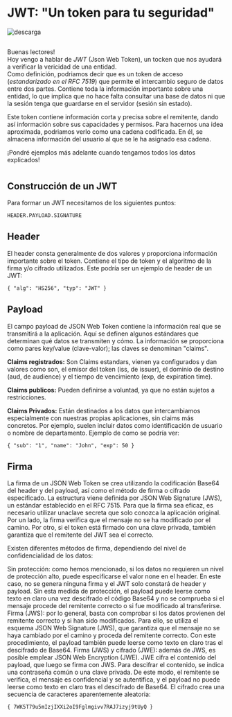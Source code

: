 # JWT: "Un token para tu seguridad"

![descarga](https://user-images.githubusercontent.com/87484792/171658838-eb16b3fb-ceaf-4897-aa57-d1351fa0a941.png)
## 

Buenas lectores! </br> Hoy vengo a hablar de *JWT* (Json Web Token), un tocken que nos ayudará a verificar la vericidad de una entidad. </br>
Como definición, podriamos decir que es un token de acceso (*estandarizado en el RFC 7519*) que permite el intercambio seguro de datos entre dos partes.
Contiene toda la información importante sobre una entidad, lo que implica que no hace falta consultar una base de datos ni que la sesión tenga que guardarse en el servidor (sesión sin estado).

Este token contiene información corta y precisa sobre el remitente, dando así información sobre sus capacidades y permisos. 
Para hacernos una idea aproximada, podriamos verlo como una cadena codificada. En él, se almacena información del usuario al que se le ha asignado esa cadena.

¡Pondré ejemplos más adelante cuando tengamos todos los datos explicados!

#
## Construcción de un JWT

Para formar un JWT necesitamos de los siguientes puntos:

`HEADER.PAYLOAD.SIGNATURE`

<h2> Header </h2>
El header consta generalmente de dos valores y proporciona información importante sobre el token. Contiene el tipo de token y el algoritmo de la firma y/o cifrado utilizados. Este podría ser un ejemplo de header de un JWT:


`{ "alg": "HS256", "typ": "JWT" }`

<h2> Payload </h2>
El campo payload de JSON Web Token contiene la información real que se transmitirá a la aplicación. Aquí se definen algunos estándares que determinan qué datos se transmiten y cómo. 
La información se proporciona como pares key/value (clave-valor); las claves se denominan "claims".

**Claims registrados:** Son Claims estandars, vienen ya configurados y dan valores como son, el emisor del token (iss, de issuer), el dominio de destino (aud, de audience) y el tiempo de vencimiento (exp, de expiration time).
</br> 

**Claims publicos:** Pueden definirse a voluntad, ya que no están sujetos a restricciones.
</br>

**Claims Privados:** Están destinados a los datos que intercambiamos especialmente con nuestras propias aplicaciones, sin claims más concretos. Por ejemplo, suelen incluir datos como identificación de usuario o nombre de departamento.
Ejemplo de como se podría ver:
</br>

`{ "sub": "1", "name": "John", "exp": 50 }`

<h2> Firma </h2>

La firma de un JSON Web Token se crea utilizando la codificación Base64 del header y del payload, así como el método de firma o cifrado especificado. La estructura viene definida por JSON Web Signature (JWS), un estándar establecido en el RFC 7515. Para que la firma sea eficaz, es necesario utilizar unaclave secreta que solo conozca la aplicación original. Por un lado, la firma verifica que el mensaje no se ha modificado por el camino. Por otro, si el token está firmado con una clave privada, también garantiza que el remitente del JWT sea el correcto.

Existen diferentes métodos de firma, dependiendo del nivel de confidencialidad de los datos:

Sin protección: como hemos mencionado, si los datos no requieren un nivel de protección alto, puede especificarse el valor none en el header. En este caso, no se genera ninguna firma y el JWT solo constará de header y payload. Sin esta medida de protección, el payload puede leerse como texto en claro una vez descifrado el código Base64 y no se comprueba si el mensaje procede del remitente correcto o si fue modificado al transferirse.
Firma (JWS): por lo general, basta con comprobar si los datos provienen del remitente correcto y si han sido modificados. Para ello, se utiliza el esquema JSON Web Signature (JWS), que garantiza que el mensaje no se haya cambiado por el camino y proceda del remitente correcto. Con este procedimiento, el payload también puede leerse como texto en claro tras el descifrado de Base64.
Firma (JWS) y cifrado (JWE): además de JWS, es posible emplear JSON Web Encryption (JWE). JWE cifra el contenido del payload, que luego se firma con JWS. Para descifrar el contenido, se indica una contraseña común o una clave privada. De este modo, el remitente se verifica, el mensaje es confidencial y se autentifica, y el payload no puede leerse como texto en claro tras el descifrado de Base64.
El cifrado crea una secuencia de caracteres aparentemente aleatoria:

`{ 7WK5T79u5mIzjIXXi2oI9Fglmgivv7RAJ7izyj9tUyQ }`
